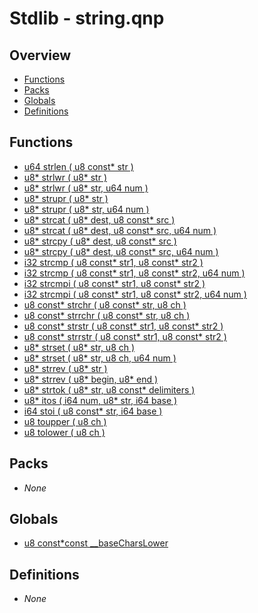 # Stdlib - string.qnp

## Overview
 - [Functions](#functions)
 - [Packs](#packs)
 - [Globals](#globals)
 - [Definitions](#definitions)

## Functions
 - [u64 strlen ( u8 const* str )]()
 - [u8* strlwr ( u8* str )]()
 - [u8* strlwr ( u8* str, u64 num )]()
 - [u8* strupr ( u8* str )]()
 - [u8* strupr ( u8* str, u64 num )]()
 - [u8* strcat ( u8* dest, u8 const* src )]()
 - [u8* strcat ( u8* dest, u8 const* src, u64 num )]()
 - [u8* strcpy ( u8* dest, u8 const* src )]()
 - [u8* strcpy ( u8* dest, u8 const* src, u64 num )]()
 - [i32 strcmp ( u8 const* str1, u8 const* str2 )]()
 - [i32 strcmp ( u8 const* str1, u8 const* str2, u64 num )]()
 - [i32 strcmpi ( u8 const* str1, u8 const* str2 )]()
 - [i32 strcmpi ( u8 const* str1, u8 const* str2, u64 num )]()
 - [u8 const* strchr ( u8 const* str, u8 ch )]()
 - [u8 const* strrchr ( u8 const* str, u8 ch )]()
 - [u8 const* strstr ( u8 const* str1, u8 const* str2 )]()
 - [u8 const* strrstr ( u8 const* str1, u8 const* str2 )]()
 - [u8* strset ( u8* str, u8 ch )]()
 - [u8* strset ( u8* str, u8 ch, u64 num )]()
 - [u8* strrev ( u8* str )]()
 - [u8* strrev ( u8* begin, u8* end )]()
 - [u8* strtok ( u8* str, u8 const* delimiters )]()
 - [u8* itos ( i64 num, u8* str, i64 base )]()
 - [i64 stoi ( u8 const* str, i64 base )]()
 - [u8 toupper ( u8 ch )]()
 - [u8 tolower ( u8 ch )]()

## Packs
 - _None_

## Globals
 - [u8 const*const __baseCharsLower]()

## Definitions
 - _None_